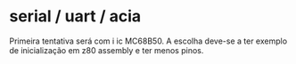 # serial / uart / acia

Primeira tentativa será com i ic MC68B50. A escolha deve-se a ter exemplo de inicialização em z80 assembly e ter menos pinos.

